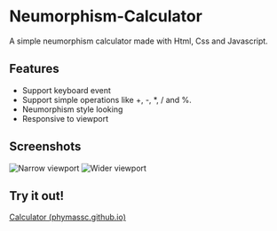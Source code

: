 # Neumorphism-Calculator
A simple neumorphism calculator made with Html, Css and Javascript.
## Features
- Support keyboard event
- Support simple operations like +, -, *, / and %.
- Neumorphism style looking
- Responsive to viewport
## Screenshots

![Narrow viewport](https://i.postimg.cc/GTQ4jf3V/Web-capture-9-9-2021-232817-phymassc-github-io.jpg)
![Wider viewport](https://i.postimg.cc/s1RKwZD4/Web-capture-9-9-2021-232755-phymassc-github-io.jpg)
## Try it out!
[Calculator (phymassc.github.io)](https://phymassc.github.io/Neumorphism-Calculator/)
